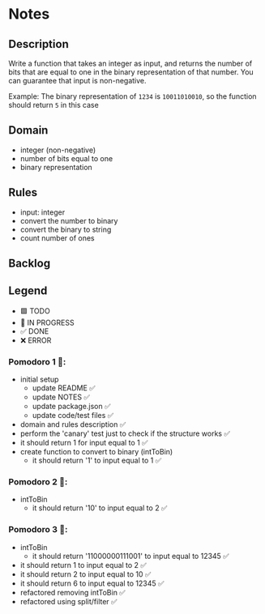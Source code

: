 # Notes

## Description

Write a function that takes an integer as input, and returns the number of bits that are equal to one in the binary representation of that number. You can guarantee that input is non-negative.

Example: The binary representation of `1234` is `10011010010`, so the function should return `5` in this case

## Domain

- integer (non-negative)
- number of bits equal to one
- binary representation

## Rules

- input: integer
- convert the number to binary
- convert the binary to string
- count number of ones

## Backlog

## Legend

- 🟩 TODO
- 🚧 IN PROGRESS
- ✅ DONE
- ❌ ERROR


### Pomodoro 1 🍅:

- initial setup
  - update README ✅
  - update NOTES ✅
  - update package.json ✅
  - update code/test files ✅
- domain and rules description ✅
- perform the 'canary' test just to check if the structure works ✅
- it should return 1 for input equal to 1 ✅
- create function to convert to binary (intToBin)
  - it should return '1' to input equal to 1 ✅

### Pomodoro 2 🍅:
- intToBin
  - it should return '10' to input equal to 2 ✅

### Pomodoro 3 🍅:
- intToBin
  - it should return '11000000111001' to input equal to 12345 ✅
- it should return 1 to input equal to 2 ✅
- it should return 2 to input equal to 10 ✅
- it should return 6 to input equal to 12345 ✅
- refactored removing intToBin ✅
- refactored using split/filter ✅